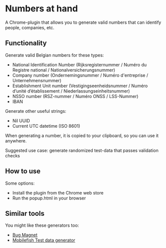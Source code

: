 # Numbers at hand
A Chrome-plugin that allows you to generate valid numbers that can identify people, companies, etc.

## Functionality
Generate valid Belgian numbers for these types:
* National Identification Number (Rijksregisternummer / Numéro du Registre national / Nationalversicherungsnummer)
* Company number (Ondernemingsnummer / Numéro d'entreprise / Unternehmensnummer)
* Establishment Unit number (Vestigingseenheidsnummer / Numéro d’unité d’établissement / Niederlassungseinheitsnummer)
* NSSO number (RSZ-nummer / Numéro ONSS / LSS-Nummer)
* IBAN

Generate other useful strings:
* Nil UUID
* Current UTC datetime (ISO 8601)

When generating a number, it is copied to your clipboard, so you can use it anywhere.

Suggested use case: generate randomized test-data that passes validation checks

## How to use

Some options:
* Install the plugin from the Chrome web store
* Run the popup.html in your browser

## Similar tools

You might like these generators too:
* [Bug Magnet](https://bugmagnet.org/)
* [Mobilefish Test data generator](https://www.mobilefish.com/services/random_test_data_generator/random_test_data_generator.php)
